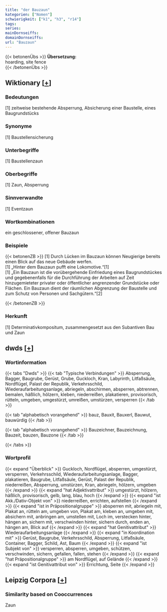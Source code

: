 ```yaml
---
title: "der Bauzaun"
kategorien: ["Nomen"]
schwierigkeit: ["k1", "h3", "r14"]
tags:
series:
mainDornseiffs:
domainDornseiffs:
url: "Bauzaun"
---
```


{{< betonenÜbs >}}
**Übersetzung:**  
hoarding, site fence  
{{< /betonenÜbs >}}

## Wiktionary [[+](https://de.wiktionary.org/wiki/Bauzaun)]

### Bedeutungen
[1] zeitweise bestehende Absperrung, Absicherung einer Baustelle, eines Baugrundstücks  

### Synonyme
[1] Baustellensicherung  

### Unterbegriffe
[1] Baustellenzaun  

### Oberbegriffe
[1] Zaun, Absperrung  

### Sinnverwandte
[1] Eventzaun  

### Wortkombinationen
ein geschlossener, offener Bauzaun  

### Beispiele
{{< betonenZB >}}
[1] Durch Lücken im Bauzaun können Neugierige bereits einen Blick auf das neue Gebäude werfen.  
[1] „Hinter dem Bauzaun pufft eine Lokomotive.“[1]  
[1] „Ein Bauzaun ist die vorübergehende Einfriedung eines Baugrundstückes und gegebenenfalls für die Durchführung der Arbeiten auf Zeit hinzugemieteter privater oder öffentlicher angrenzender Grundstücke oder Flächen. Ein Bauzaun dient der räumlichen Abgrenzung der Baustelle und zum Schutz von Personen und Sachgütern.“[2]  

{{< /betonenZB >}}
### Herkunft
[1] Determinativkompositum, zusammengesetzt aus den Subantiven Bau und Zaun  



## dwds [[+](https://www.dwds.de/wb/Bauzaun)]

### Wortinformation
{{< tabs "Dwds" >}}
{{< tab "Typische Verbindungen" >}}
Absperrung, Bagger, Baugrube, Gerüst, Grube, Guckloch, Kran, Labyrinth, Litfaßsäule, Nordflügel, Palast der Republik, Verkehrsschild, Wiederaufarbeitungsanlage, abriegeln, abschirmen, absperren, abtrennen, bemalen, häßlich, hölzern, kleben, niederreißen, plakatieren, provisorisch, rütteln, umgeben, umgestürzt, umreißen, umstürzen, versperren
{{< /tab >}}

{{< tab "alphabetisch vorangehend" >}}
bauz, Bauxit, Bauxerl, Bauwut, bauwürdig
{{< /tab >}}

{{< tab "alphabetisch vorangehend" >}}
Bauzeichner, Bauzeichnung, Bauzeit, bauzen, Bauzone
{{< /tab >}}

{{< /tabs >}}

### Wortprofil
{{< expand "Überblick" >}} Guckloch, Nordflügel, absperren, umgestürzt, versperren, Verkehrsschild, Wiederaufarbeitungsanlage, Bagger, plakatieren, Baugrube, Litfaßsäule, Gerüst, Palast der Republik, niederreißen, Absperrung, umstürzen, Kran, abriegeln, hölzern, umgeben {{< /expand >}}
{{< expand "hat Adjektivattribut" >}} umgestürzt, hölzern, häßlich, provisorisch, gelb, lang, blau, hoch {{< /expand >}}
{{< expand "ist Akk./Dativ-Objekt von" >}} niederreißen, errichten, aufstellen {{< /expand >}}
{{< expand "ist in Präpositionalgruppe" >}} absperren mit, abriegeln mit, Plakat an, rütteln am, umgeben von, Plakat am, kleben an, umgeben mit, absichern mit, anbringen am, umstellen mit, Loch im, verstecken hinter, hängen an, sichern mit, verschwinden hinter, sichern durch, enden an, hängen am, Blick auf {{< /expand >}}
{{< expand "hat Genitivattribut" >}} Wiederaufarbeitungsanlage {{< /expand >}}
{{< expand "in Koordination mit" >}} Gerüst, Baugrube, Verkehrsschild, Absperrung, Litfaßsäule, Container, Bagger, Schild, Ast, Baum {{< /expand >}}
{{< expand "ist Subjekt von" >}} versperren, absperren, umgeben, schützen, verschwinden, sichern, gefallen, fallen, stehen {{< /expand >}}
{{< expand "hat Präpositionalgruppe" >}} am Nordflügel, auf Gelände {{< /expand >}}
{{< expand "ist Genitivattribut von" >}} Errichtung, Seite {{< /expand >}}

## Leipzig Corpora [[+](https://corpora.uni-leipzig.de/en/res?word=Bauzaun&corpusId=deu_newscrawl-public_2018)]


### Similarity based on Cooccurrences
Zaun

